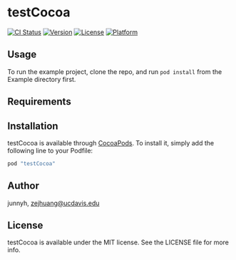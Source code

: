 # testCocoa

[![CI Status](http://img.shields.io/travis/junnyh/testCocoa.svg?style=flat)](https://travis-ci.org/junnyh/testCocoa)
[![Version](https://img.shields.io/cocoapods/v/testCocoa.svg?style=flat)](http://cocoapods.org/pods/testCocoa)
[![License](https://img.shields.io/cocoapods/l/testCocoa.svg?style=flat)](http://cocoapods.org/pods/testCocoa)
[![Platform](https://img.shields.io/cocoapods/p/testCocoa.svg?style=flat)](http://cocoapods.org/pods/testCocoa)

## Usage

To run the example project, clone the repo, and run `pod install` from the Example directory first.

## Requirements

## Installation

testCocoa is available through [CocoaPods](http://cocoapods.org). To install
it, simply add the following line to your Podfile:

```ruby
pod "testCocoa"
```

## Author

junnyh, zejhuang@ucdavis.edu

## License

testCocoa is available under the MIT license. See the LICENSE file for more info.
